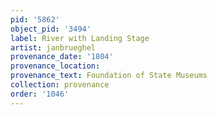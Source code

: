 ```yaml
---
pid: '5862'
object_pid: '3494'
label: River with Landing Stage
artist: janbrueghel
provenance_date: '1804'
provenance_location:
provenance_text: Foundation of State Museums
collection: provenance
order: '1046'
---
```

